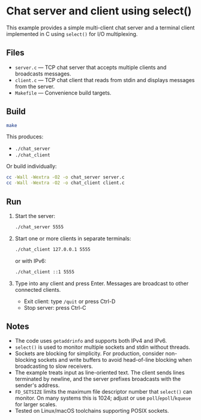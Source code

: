 # Chat server and client using select()

This example provides a simple multi-client chat server and a terminal client implemented in C using `select()` for I/O multiplexing.

## Files
- `server.c` — TCP chat server that accepts multiple clients and broadcasts messages.
- `client.c` — TCP chat client that reads from stdin and displays messages from the server.
- `Makefile` — Convenience build targets.

## Build

```sh
make
```

This produces:
- `./chat_server`
- `./chat_client`

Or build individually:

```sh
cc -Wall -Wextra -O2 -o chat_server server.c
cc -Wall -Wextra -O2 -o chat_client client.c
```

## Run

1. Start the server:
   ```sh
   ./chat_server 5555
   ```

2. Start one or more clients in separate terminals:
   ```sh
   ./chat_client 127.0.0.1 5555
   ```
   or with IPv6:
   ```sh
   ./chat_client ::1 5555
   ```

3. Type into any client and press Enter. Messages are broadcast to other connected clients.
   - Exit client: type `/quit` or press Ctrl-D
   - Stop server: press Ctrl-C

## Notes

- The code uses `getaddrinfo` and supports both IPv4 and IPv6.
- `select()` is used to monitor multiple sockets and stdin without threads.
- Sockets are blocking for simplicity. For production, consider non-blocking sockets and write buffers to avoid head-of-line blocking when broadcasting to slow receivers.
- The example treats input as line-oriented text. The client sends lines terminated by newline, and the server prefixes broadcasts with the sender's address.
- `FD_SETSIZE` limits the maximum file descriptor number that `select()` can monitor. On many systems this is 1024; adjust or use `poll`/`epoll`/`kqueue` for larger scales.
- Tested on Linux/macOS toolchains supporting POSIX sockets.
